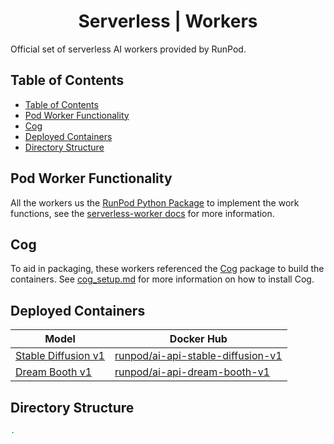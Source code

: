 <div align="center">

<h1>Serverless | Workers</h1>

</div>

Official set of serverless AI workers provided by RunPod.

## Table of Contents

- [Table of Contents](#table-of-contents)
- [Pod Worker Functionality](#pod-worker-functionality)
- [Cog](#cog)
- [Deployed Containers](#deployed-containers)
- [Directory Structure](#directory-structure)

## Pod Worker Functionality

All the workers us the [RunPod Python Package](https://github.com/runpod/runpod-python) to implement the work functions, see the [serverless-worker docs](https://github.com/runpod/runpod-python/blob/master/docs/serverless-worker.md) for more information.

## Cog

To aid in packaging, these workers referenced the [Cog](https://github.com/replicate/cog) package to build the containers. See [cog_setup.md](docs/cog_setup.md) for more information on how to install Cog.

## Deployed Containers

| Model                                                                               | Docker Hub                                                                                      |
|-------------------------------------------------------------------------------------|-------------------------------------------------------------------------------------------------|
| [Stable Diffusion v1](https://docs.runpod.io/serverless-ai-api/stable-diffusion-v1) | [runpod/ai-api-stable-diffusion-v1](https://hub.docker.com/r/runpod/ai-api-stable-diffusion-v1) |
| [Dream Booth v1](https://docs.runpod.io/serverless-ai-api/dreambooth)               | [runpod/ai-api-dream-booth-v1](https://hub.docker.com/r/runpod/ai-api-dream-booth-v1)           |

## Directory Structure

```bash
.
```
